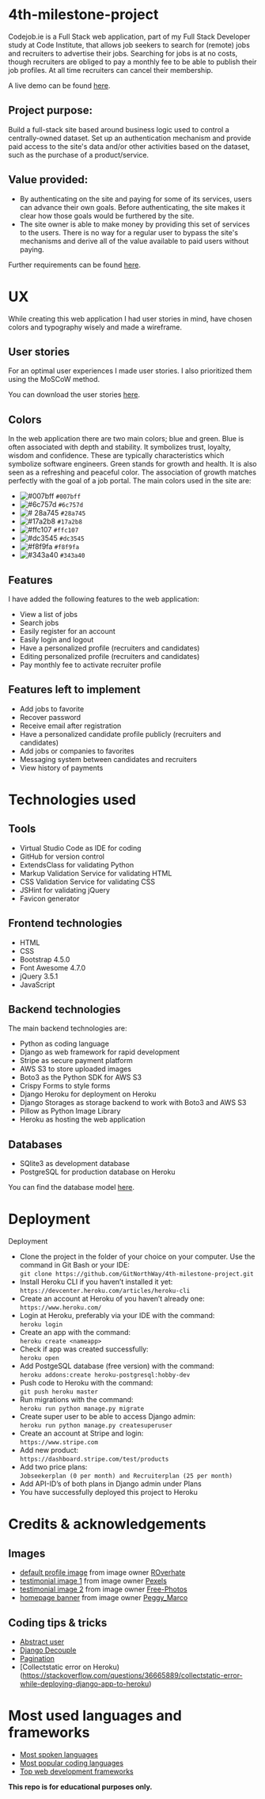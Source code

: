 # 4th-milestone-project

Codejob.ie is a Full Stack web application, part of my Full Stack Developer study at Code Institute, that allows job seekers to search for (remote) jobs and recruiters to advertise their jobs. Searching for jobs is at no costs, though recruiters are obliged to pay a monthly fee to be able to publish their job profiles. At all time recruiters can cancel their membership.

A live demo can be found [here](https://codejob.herokuapp.com/).

## Project purpose:
Build a full-stack site based around business logic used to control a centrally-owned dataset. Set up an authentication mechanism and provide paid access to the site's data and/or other activities based on the dataset, such as the purchase of a product/service.

## Value provided:
- By authenticating on the site and paying for some of its services, users can advance their own goals. Before authenticating, the site makes it clear how those goals would be furthered by the site.
- The site owner is able to make money by providing this set of services to the users. There is no way for a regular user to bypass the site's mechanisms and derive all of the value available to paid users without paying.

Further requirements can be found [here](https://github.com/GitNorthWay/4th-milestone-project/tree/develop/documentation/assignment).

# UX
While creating this web application I had user stories in mind, have chosen colors and typography wisely and made a wireframe.
## User stories
For an optimal user experiences I made user stories. I also prioritized them using the MoSCoW method. 

You can download the user stories [here](https://github.com/GitNorthWay/4th-milestone-project/blob/develop/documentation/assignment/user_stories_codejob.xlsx).

## Colors
In the web application there are two main colors; blue and green. Blue is often associated with depth and stability. It symbolizes trust, loyalty, wisdom and confidence. These are typically characteristics which symbolize software engineers. Green stands for growth and health. It is also seen as a refreshing and peaceful color. The association of growth matches perfectly with the goal of a job portal.
The main colors used in the site are:
- ![#007bff](https://placehold.it/15/007bff/007bff) `#007bff`
- ![#6c757d](https://placehold.it/15/6c757d/6c757d) `#6c757d`
- ![# 28a745](https://placehold.it/15/28a745/28a745) `#28a745`
- ![#17a2b8](https://placehold.it/15/17a2b8/17a2b8) `#17a2b8`
- ![#ffc107](https://placehold.it/15/ffc107/ffc107) `#ffc107`
- ![#dc3545](https://placehold.it/15/dc3545/dc3545) `#dc3545`
- ![#f8f9fa](https://placehold.it/15/f8f9fa/f8f9fa) `#f8f9fa`
- ![#343a40](https://placehold.it/15/343a40/343a40) `#343a40`

## Features
I have added the following features to the web application:
-	View a list of jobs
-	Search jobs
-	Easily register for an account
-	Easily login and logout
-	Have a personalized profile (recruiters and candidates)
-	Editing personalized profile (recruiters and candidates)
-	Pay monthly fee to activate recruiter profile

## Features left to implement
-	Add jobs to favorite
-	Recover password
-	Receive email after registration
-	Have a personalized candidate profile publicly (recruiters and candidates)
-	Add jobs or companies to favorites
-	Messaging system between candidates and recruiters
-	View history of payments

# Technologies used

## Tools
-	Virtual Studio Code as IDE for coding
-	GitHub for version control
-	ExtendsClass for validating Python
-	Markup Validation Service for validating HTML
-	CSS Validation Service for validating CSS
-	JSHint for validating jQuery
-	Favicon generator

## Frontend technologies
-	HTML
-	CSS
-	Bootstrap 4.5.0
-	Font Awesome 4.7.0
-	jQuery 3.5.1
- JavaScript

## Backend technologies
The main backend technologies are:
-	Python as coding language
-	Django as web framework for rapid development
-	Stripe as secure payment platform
-	AWS S3 to store uploaded images
-	Boto3 as the Python SDK for AWS S3
-	Crispy Forms to style forms
-	Django Heroku for deployment on Heroku
-	Django Storages as storage backend to work with Boto3 and AWS S3
-	Pillow as Python Image Library
-	Heroku as hosting the web application

## Databases
-	SQlite3 as development database
-	PostgreSQL for production database on Heroku

You can find the database model [here](https://github.com/GitNorthWay/4th-milestone-project/blob/develop/documentation/assignment/database_model_codejob.xlsx).

# Deployment
Deployment
-	Clone the project in the folder of your choice on your computer. Use the command in Git Bash or your IDE:  
```git clone https://github.com/GitNorthWay/4th-milestone-project.git```  
-	Install Heroku CLI if you haven’t installed it yet:  
```https://devcenter.heroku.com/articles/heroku-cli```  
-	Create an account at Heroku of you haven’t already one:  
```https://www.heroku.com/```  
-	Login at Heroku, preferably via your IDE with the command:  
```heroku login```  
-	Create an app with the command:  
```heroku create <nameapp>```  
-	Check if app was created successfully:  
```heroku open```  
-	Add PostgeSQL database (free version) with the command:  
```heroku addons:create heroku-postgresql:hobby-dev```  
-	Push code to Heroku with the command:  
```git push heroku master```  
-	Run migrations with the command:  
```heroku run python manage.py migrate```  
-	Create super user to be able to access Django admin:  
```heroku run python manage.py createsuperuser```  
-	Create an account at Stripe and login:  
```https://www.stripe.com```  
-	Add new product:  
```https://dashboard.stripe.com/test/products```  
-	Add two price plans:  
```Jobseekerplan (0 per month) and Recruiterplan (25 per month)```  
-	Add API-ID’s of both plans in Django admin under Plans
- You have successfully deployed this project to Heroku


# Credits & acknowledgements

## Images
- [default profile image](https://pixabay.com/nl/vectors/man-business-cartoon-zakenman-1352025) from image owner [ROverhate](https://pixabay.com/nl/users/roverhate-1759589/)
- [testimonial image 1](https://pixabay.com/nl/photos/baard-gezicht-man-model-snor-1845166/) from image owner [Pexels](https://pixabay.com/nl/users/pexels-2286921/)
- [testimonial image 2](https://pixabay.com/nl/photos/meisje-lachend-vrouwelijke-vrouw-872149/) from image owner [Free-Photos](https://pixabay.com/nl/users/free-photos-242387/)
- [homepage banner](https://pixabay.com/nl/photos/man-laptop-het-werk-digitale-nomade-4749237) from image owner [Peggy_Marco](https://pixabay.com/nl/users/peggy_marco-1553824/)

## Coding tips & tricks
- [Abstract user](https://simpleisbetterthancomplex.com/tutorial/2016/07/22/how-to-extend-django-user-model.html)
- [Django Decouple](https://simpleisbetterthancomplex.com/2015/11/26/package-of-the-week-python-decouple.html)
- [Pagination](https://simpleisbetterthancomplex.com/tutorial/2016/08/03/how-to-paginate-with-django.html)
- [Collectstatic error on Heroku)(https://stackoverflow.com/questions/36665889/collectstatic-error-while-deploying-django-app-to-heroku)

# Most used languages and frameworks
- [Most spoken languages](https://www.babbel.com/en/magazine/the-10-most-spoken-languages-in-the-world)
- [Most popular coding languages](https://www.businessinsider.nl/most-popular-programming-languages-github-2019-11)
- [Top web development frameworks](https://www.appypie.com/top-web-development-frameworks)



**This repo is for educational purposes only.**
